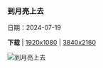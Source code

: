 ### 到月亮上去

日期：2024-07-19

**下载**  |  [1920x1080](https://cn.bing.com/th?id=OHR.MineralMoon_ZH-CN2555749456_1920x1080.jpg)  |  [3840x2160](https://cn.bing.com/th?id=OHR.MineralMoon_ZH-CN2555749456_UHD.jpg)

![到月亮上去](https://cn.bing.com/th?id=OHR.MineralMoon_ZH-CN2555749456_1920x1080.jpg "月球 (© Victor Blum/Getty Images)")

